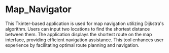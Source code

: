 # Map_Navigator
This Tkinter-based application is used for map navigation utilizing Dijkstra's algorithm. Users can input two locations to find
the shortest distance between them. The application displays the shortest route on the map interface, providing efficient
navigation assistance. This tool enhances user experience by facilitating optimal route planning and navigation. 
